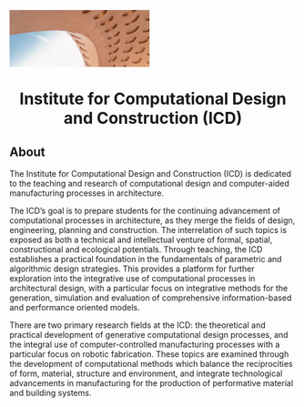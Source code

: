 <img
  src="/profile/ICD_Github_Banner.jpg"
  alt="Banner"
  align="center"
  style="display: inline-block; margin: 0 auto; max-height: 100px">
<h1 align="center">
  Institute for Computational Design and Construction (ICD)
  <br>
</h1>

## About

The Institute for Computational Design and Construction (ICD) is dedicated to the teaching and research of computational design and computer-aided manufacturing processes in architecture.

The ICD’s goal is to prepare students for the continuing advancement of computational processes in architecture, as they merge the fields of design, engineering, planning and construction. The interrelation of such topics is exposed as both a technical and intellectual venture of formal, spatial, constructional and ecological potentials. Through teaching, the ICD establishes a practical foundation in the fundamentals of parametric and algorithmic design strategies. This provides a platform for further exploration into the integrative use of computational processes in architectural design, with a particular focus on integrative methods for the generation, simulation and evaluation of comprehensive information-based and performance oriented models.

There are two primary research fields at the ICD: the theoretical and practical development of generative computational design processes, and the integral use of computer-controlled manufacturing processes with a particular focus on robotic fabrication. These topics are examined through the development of computational methods which balance the reciprocities of form, material, structure and environment, and integrate technological advancements in manufacturing for the production of performative material and building systems.
